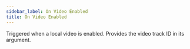 ```yaml
---
sidebar_label: On Video Enabled
title: On Video Enabled
---
```

Triggered when a local video is enabled. Provides the video track ID in its argument.